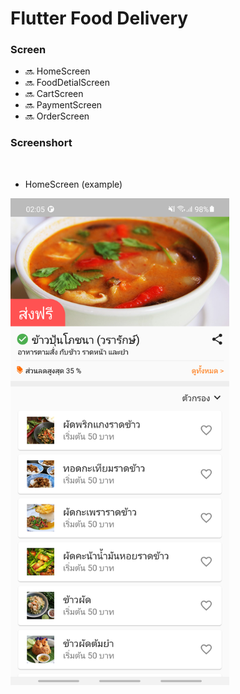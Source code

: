 # Flutter Food Delivery

### Screen

<!-- :white_check_mark: : Finish<br/>
:parking: : Inprogress<br/>
:soon: : Plan<br/>
:x: : Abandon<br/> -->

- :soon: HomeScreen
- :soon: FoodDetialScreen
- :soon: CartScreen
- :soon: PaymentScreen
- :soon: OrderScreen

### Screenshort
<br/>

- HomeScreen (example) <br/>
<img src="screenshots/flutter_01.png" width="350">
<br/><br/>


